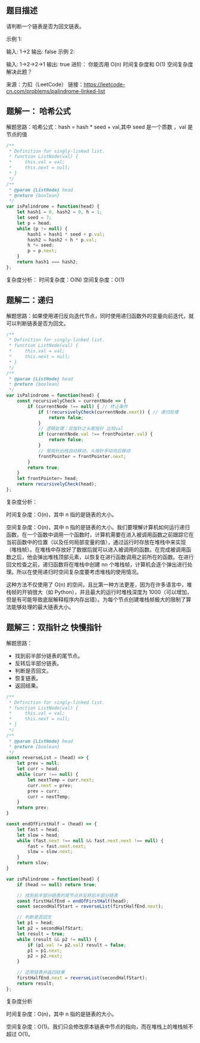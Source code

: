 ## 题目描述

请判断一个链表是否为回文链表。

示例 1:

输入: 1->2
输出: false
示例 2:

输入: 1->2->2->1
输出: true
进阶：
你能否用 O(n) 时间复杂度和 O(1) 空间复杂度解决此题？

来源：力扣（LeetCode）
链接：https://leetcode-cn.com/problems/palindrome-linked-list

## 题解一： 哈希公式

解题思路：哈希公式：hash = hash * seed + val,其中 seed 是一个质数 ，val 是节点的值

```javascript
/**
 * Definition for singly-linked list.
 * function ListNode(val) {
 *     this.val = val;
 *     this.next = null;
 * }
 */
/**
 * @param {ListNode} head
 * @return {boolean}
 */
var isPalindrome = function(head) {
    let hash1 = 0, hash2 = 0, h = 1;
    let seed = 7;
    let p = head;
    while (p != null) {
        hash1 = hash1 * seed + p.val;
        hash2 = hash2 + h * p.val;
        h *= seed;
        p = p.next;
    }
    return hash1 === hash2;
};
```

复杂度分析：
时间复杂度：O(N)
空间复杂度：O(1)

## 题解二：递归

解题思路：如果使用递归反向迭代节点，同时使用递归函数外的变量向前迭代，就可以判断链表是否为回文。

```javascript
/**
 * Definition for singly-linked list.
 * function ListNode(val) {
 *     this.val = val;
 *     this.next = null;
 * }
 */
/**
 * @param {ListNode} head
 * @return {boolean}
 */
var isPalindrome = function(head) {
    const recursivelyCheck = currentNode => {
        if (currentNode !== null) { // 终止条件
            if (!recursivelyCheck(currentNode.next)) { // 递归处理
                return false;
            }
            // 逻辑处理：双指针之头尾指针 比较val
            if (currentNode.val !== frontPointer.val) {
                return false;
            }
            // 尾指针出栈自动移动，头指针手动向后移动
            frontPointer = frontPointer.next;
        }
        return true;
    }
    let frontPointer= head;
    return recursivelyCheck(head);
};
```

复杂度分析：

时间复杂度：O(n)，其中 n 指的是链表的大小。

空间复杂度：O(n)，其中 n 指的是链表的大小。我们要理解计算机如何运行递归函数，在一个函数中调用一个函数时，计算机需要在进入被调用函数之前跟踪它在当前函数中的位置（以及任何局部变量的值），通过运行时存放在堆栈中来实现（堆栈帧）。在堆栈中存放好了数据后就可以进入被调用的函数。在完成被调用函数之后，他会弹出堆栈顶部元素，以恢复在进行函数调用之前所在的函数。在进行回文检查之前，递归函数将在堆栈中创建 nn 个堆栈帧，计算机会逐个弹出进行处理。所以在使用递归时空间复杂度要考虑堆栈的使用情况。

这种方法不仅使用了 O(n) 的空间，且比第一种方法更差，因为在许多语言中，堆栈帧的开销很大（如 Python），并且最大的运行时堆栈深度为 1000（可以增加，但是有可能导致底层解释程序内存出错）。为每个节点创建堆栈帧极大的限制了算法能够处理的最大链表大小。


## 题解三：双指针之 快慢指针

解题思路：

- 找到前半部分链表的尾节点。
- 反转后半部分链表。
- 判断是否回文。
- 恢复链表。
- 返回结果。

```javascript
/**
 * Definition for singly-linked list.
 * function ListNode(val) {
 *     this.val = val;
 *     this.next = null;
 * }
 */
/**
 * @param {ListNode} head
 * @return {boolean}
 */
const reverseList = (head) => {
    let prev = null;
    let curr = head;
    while (curr !== null) {
        let nextTemp = curr.next;
        curr.next = prev;
        prev = curr;
        curr = nextTemp;
    }
    return prev;
}

const endOfFirstHalf = (head) => {
    let fast = head;
    let slow = head;
    while (fast.next !== null && fast.next.next !== null) {
        fast = fast.next.next;
        slow = slow.next;
    }
    return slow;
}

var isPalindrome = function(head) {
    if (head == null) return true;

    // 找到前半部分链表的尾节点并反转后半部分链表
    const firstHalfEnd = endOfFirstHalf(head);
    const secondHalfStart = reverseList(firstHalfEnd.next);

    // 判断是否回文
    let p1 = head;
    let p2 = secondHalfStart;
    let result = true;
    while (result && p2 != null) {
        if (p1.val != p2.val) result = false;
        p1 = p1.next;
        p2 = p2.next;
    }        

    // 还原链表并返回结果
    firstHalfEnd.next = reverseList(secondHalfStart);
    return result;
};
```

复杂度分析

时间复杂度：O(n)，其中 n 指的是链表的大小。

空间复杂度：O(1)。我们只会修改原本链表中节点的指向，而在堆栈上的堆栈帧不超过 O(1)。
